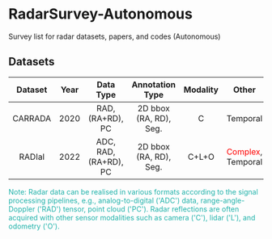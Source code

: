 # RadarSurvey-Autonomous
Survey list for radar datasets, papers, and codes (Autonomous)

## Datasets
| Dataset | Year | Data Type | Annotation Type | Modality | Other | Link |
| :----: | :----: | :----: | :----: | :----: | :----: | :----: |
| CARRADA | 2020 | RAD, (RA+RD), PC | 2D bbox (RA, RD), Seg. | C | Temporal | [Paper](https://arxiv.org/pdf/2005.01456.pdf)<br> [Github](https://github.com/valeoai/carrada_dataset) | 
| RADIal | 2022 | ADC, RAD, (RA+RD), PC | 2D bbox (RA, RD), Seg. | C+L+O | <span style="color:red">Complex</span>, Temporal | [Paper](https://arxiv.org/pdf/2112.10646.pdf)<br> [Github](https://github.com/valeoai/RADIal) | 

<span style="color:LightSeaGreen">Note: Radar data can be realised in various formats according to the signal processing pipelines, e.g., analog-to-digital ('ADC') data, range-angle-Doppler ('RAD') tensor, point cloud ('PC'). Radar reflections are often acquired with other sensor modalities such as camera ('C'), lidar ('L'), and odometry ('O'). </span>